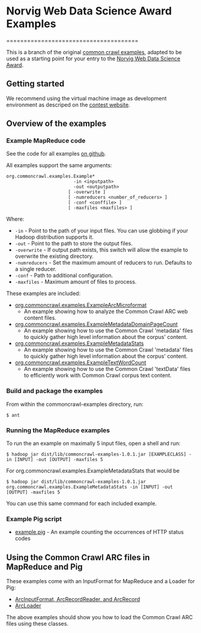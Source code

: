 # Norvig Web Data Science Award Examples
======================================

This is a branch of the original [common crawl examples][1], adapted to be used
as a starting point for your entry to the [Norvig Web Data Science Award][2].

[1]: https://github.com/commoncrawl/commoncrawl-examples
[2]: http://norvigaward.github.com 


Getting started
---------------

We recommend using the virtual machine image as development environment as
descriped on the [contest website][3].

[3]: http://norvigaward.github.com/getstarted.html


Overview of the examples
------------------------

### Example MapReduce code

See the code for all examples [on github][3].

[3]: https://github.com/norvigaward/commoncrawl-examples/tree/master/src/java/org/commoncrawl/examples

All examples support the same arguments:

    org.commoncrawl.examples.Example*
                             -in <inputpath>
                             -out <outputpath>
                           [ -overwrite ]
                           [ -numreducers <number_of_reducers> ]
                           [ -conf <conffile> ]
                           [ -maxfiles <maxfiles> ]

Where:

 * `-in` - Point to the path of your input files. You can use globbing if your
   Hadoop distribution supports it.
 * `-out` - Point to the path to store the output files.
 * `-overwrite` - If output path exists, this switch will allow the example to
   overwrite the existing directory.
 * `-numreducers` - Set the maximum amount of reducers to run. Defaults to a
   single reducer.
 * `-conf` - Path to additional configuration.
 * `-maxfiles` - Maximum amount of files to process.

These examples are included:

 * [org.commoncrawl.examples.ExampleArcMicroformat](https://github.com/norvigaward/commoncrawl-examples/blob/master/src/java/org/commoncrawl/examples/ExampleArcMicroformat.java)
   - An example showing how to analyze the Common Crawl ARC web content files.
 * [org.commoncrawl.examples.ExampleMetadataDomainPageCount](https://github.com/norvigaward/commoncrawl-examples/blob/master/src/java/org/commoncrawl/examples/ExampleMetadataDomainPageCount.java)
   - An example showing how to use the Common Crawl 'metadata' files to quickly
     gather high level information about the corpus' content.
 * [org.commoncrawl.examples.ExampleMetadataStats](https://github.com/norvigaward/commoncrawl-examples/blob/master/src/java/org/commoncrawl/examples/ExampleMetadataStats.java)
   - An example showing how to use the Common Crawl 'metadata' files to quickly
     gather high level information about the corpus' content.
 * [org.commoncrawl.examples.ExampleTextWordCount](https://github.com/norvigaward/commoncrawl-examples/blob/master/src/java/org/commoncrawl/examples/ExampleTextWordCount.java)
   - An example showing how to use the Common Crawl 'textData' files to
   efficiently work with Common Crawl corpus text content.


### Build and package the examples

From within the commoncrawl-examples directory, run:

    $ ant


### Running the MapReduce examples

To run the an example on maximally 5 input files, open a shell and run:

    $ hadoop jar dist/lib/commoncrawl-examples-1.0.1.jar [EXAMPLECLASS] -in [INPUT] -out [OUTPUT] -maxfiles 5

For org.commoncrawl.examples.ExampleMetadataStats that would be

    $ hadoop jar dist/lib/commoncrawl-examples-1.0.1.jar org.commoncrawl.examples.ExampleMetadataStats -in [INPUT] -out [OUTPUT] -maxfiles 5

You can use this same command for each included example.

### Example Pig script

 * [example.pig](https://github.com/norvigaward/commoncrawl-examples/blob/master/example.pig) - An example counting the occurrences of HTTP status codes


Using the Common Crawl ARC files in MapReduce and Pig
-----------------------------------------------------

These examples come with an InputFormat for MapReduce and a Loader for Pig:

 * [ArcInputFormat, ArcRecordReader, and ArcRecord](https://github.com/norvigaward/commoncrawl-examples/tree/master/src/java/org/commoncrawl/hadoop/mapred)
 * [ArcLoader](https://github.com/norvigaward/commoncrawl-examples/blob/master/src/java/org/commoncrawl/pig/ArcLoader.java)

The above examples should show you how to load the Common Crawl ARC files using
these classes.
